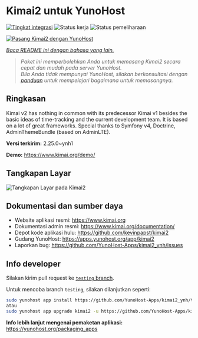 <!--
N.B.: README ini dibuat secara otomatis oleh <https://github.com/YunoHost/apps/tree/master/tools/readme_generator>
Ini TIDAK boleh diedit dengan tangan.
-->

# Kimai2 untuk YunoHost

[![Tingkat integrasi](https://apps.yunohost.org/badge/integration/kimai2)](https://ci-apps.yunohost.org/ci/apps/kimai2/)
![Status kerja](https://apps.yunohost.org/badge/state/kimai2)
![Status pemeliharaan](https://apps.yunohost.org/badge/maintained/kimai2)

[![Pasang Kimai2 dengan YunoHost](https://install-app.yunohost.org/install-with-yunohost.svg)](https://install-app.yunohost.org/?app=kimai2)

*[Baca README ini dengan bahasa yang lain.](./ALL_README.md)*

> *Paket ini memperbolehkan Anda untuk memasang Kimai2 secara cepat dan mudah pada server YunoHost.*  
> *Bila Anda tidak mempunyai YunoHost, silakan berkonsultasi dengan [panduan](https://yunohost.org/install) untuk mempelajari bagaimana untuk memasangnya.*

## Ringkasan

Kimai v2 has nothing in common with its predecessor Kimai v1 besides the basic ideas of time-tracking and the current development team. It is based on a lot of great frameworks. Special thanks to Symfony v4, Doctrine, AdminThemeBundle (based on AdminLTE).


**Versi terkirim:** 2.25.0~ynh1

**Demo:** <https://www.kimai.org/demo/>

## Tangkapan Layar

![Tangkapan Layar pada Kimai2](./doc/screenshots/screenshot1.png)

## Dokumentasi dan sumber daya

- Website aplikasi resmi: <https://www.kimai.org>
- Dokumentasi admin resmi: <https://www.kimai.org/documentation/>
- Depot kode aplikasi hulu: <https://github.com/kevinpapst/kimai2>
- Gudang YunoHost: <https://apps.yunohost.org/app/kimai2>
- Laporkan bug: <https://github.com/YunoHost-Apps/kimai2_ynh/issues>

## Info developer

Silakan kirim pull request ke [`testing` branch](https://github.com/YunoHost-Apps/kimai2_ynh/tree/testing).

Untuk mencoba branch `testing`, silakan dilanjutkan seperti:

```bash
sudo yunohost app install https://github.com/YunoHost-Apps/kimai2_ynh/tree/testing --debug
atau
sudo yunohost app upgrade kimai2 -u https://github.com/YunoHost-Apps/kimai2_ynh/tree/testing --debug
```

**Info lebih lanjut mengenai pemaketan aplikasi:** <https://yunohost.org/packaging_apps>

